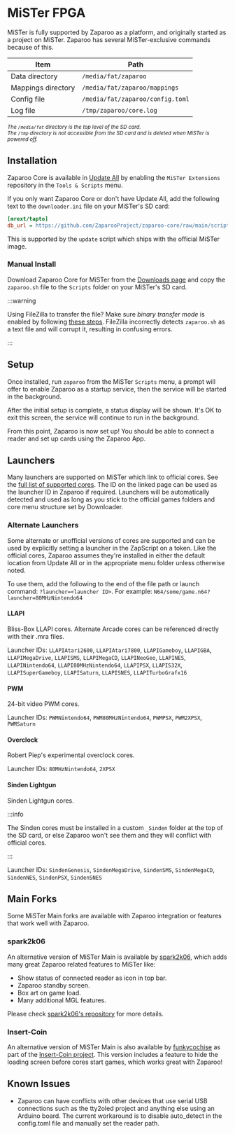 # MiSTer FPGA

MiSTer is fully supported by Zaparoo as a platform, and originally started as a project on MiSTer. Zaparoo has several
MiSTer-exclusive commands because of this.

| Item               | Path                             |
|--------------------|----------------------------------|
| Data directory     | `/media/fat/zaparoo`             |
| Mappings directory | `/media/fat/zaparoo/mappings`    |
| Config file        | `/media/fat/zaparoo/config.toml` |
| Log file           | `/tmp/zaparoo/core.log`          |

<small>*The `/media/fat` directory is the top level of the SD card.*</small><br />
<small>*The `/tmp` directory is not accessible from the SD card and is deleted when MiSTer is powered off.*</small>

## Installation

Zaparoo Core is available in [Update All](https://github.com/theypsilon/Update_All_MiSTer) by enabling the
`MiSTer Extensions` repository in the `Tools & Scripts` menu.

If you only want Zaparoo Core or don't have Update All, add the following text to the `downloader.ini` file on your
MiSTer's SD card:

```ini
[mrext/tapto]
db_url = https://github.com/ZaparooProject/zaparoo-core/raw/main/scripts/mister/repo/tapto.json
```

This is supported by the `update` script which ships with the official MiSTer image.

### Manual Install

Download Zaparoo Core for MiSTer from the [Downloads page](/downloads) and copy the `zaparoo.sh` file to the `Scripts`
folder on your MiSTer's SD card.

:::warning

Using FileZilla to transfer the file? Make sure *binary transfer mode* is enabled by
following [these steps](https://oryon.net/knowledge-base/article/how-to-change-filezilla-ftp-program-to-binary-transfer/).
FileZilla incorrectly detects `zaparoo.sh` as a text file and will corrupt it, resulting in confusing errors.

:::

## Setup

Once installed, run `zaparoo` from the MiSTer `Scripts` menu, a prompt will offer to enable Zaparoo as a startup
service, then the service will be started in the background.

After the initial setup is complete, a status display will be shown. It's OK to exit this screen, the service will
continue to run in the background.

From this point, Zaparoo is now set up! You should be able to connect a reader and set up cards using the Zaparoo App.

## Launchers

Many launchers are supported on MiSTer which link to official cores. See
the [full list of supported cores](https://github.com/wizzomafizzo/mrext/blob/main/docs/systems.md). The ID on the
linked page can be used as the launcher ID in Zaparoo if required. Launchers will be automatically detected and used as
long as you stick to the official games folders and core menu structure set by Downloader.

### Alternate Launchers

Some alternate or unofficial versions of cores are supported and can be used by explicitly setting a launcher in the
ZapScript on a token. Like the official cores, Zaparoo assumes they're installed in either the default location from
Update All or in the appropriate menu folder unless otherwise noted.

To use them, add the following to the end of the file path or launch command: `?launcher=<launcher ID>`. For example:
`N64/some/game.n64?launcher=80MHzNintendo64`

#### LLAPI

Bliss-Box LLAPI cores. Alternate Arcade cores can be referenced directly with their .mra files.

Launcher IDs: `LLAPIAtari2600`, `LLAPIAtari7800`, `LLAPIGameboy`, `LLAPIGBA`, `LLAPIMegaDrive`, `LLAPISMS`,
`LLAPIMegaCD`, `LLAPINeoGeo`, `LLAPINES`, `LLAPINintendo64`, `LLAPI80MHzNintendo64`, `LLAPIPSX`, `LLAPIS32X`,
`LLAPISuperGameboy`, `LLAPISaturn`, `LLAPISNES`, `LLAPITurboGrafx16`

#### PWM

24-bit video PWM cores.

Launcher IDs: `PWMNintendo64`, `PWM80MHzNintendo64`, `PWMPSX`, `PWM2XPSX`, `PWMSaturn`

#### Overclock

Robert Piep's experimental overclock cores.

Launcher IDs: `80MHzNintendo64`, `2XPSX`

#### Sinden Lightgun

Sinden Lightgun cores.

:::info

The Sinden cores must be installed in a custom `_Sinden` folder at the top of the SD card, or else Zaparoo won't see
them and they will conflict with official cores.

:::

Launcher IDs: `SindenGenesis`, `SindenMegaDrive`, `SindenSMS`, `SindenMegaCD`, `SindenNES`, `SindenPSX`, `SindenSNES`

## Main Forks

Some MiSTer Main forks are available with Zaparoo integration or features that work well with Zaparoo.

### spark2k06

An alternative version of MiSTer Main is available by [spark2k06](https://aitorgomez.net/), which adds many great
Zaparoo related features to MiSTer like:

- Show status of connected reader as icon in top bar.
- Zaparoo standby screen.
- Box art on game load.
- Many additional MGL features.

Please check [spark2k06's repository](https://github.com/spark2k06/Main_MiSTer) for more details.

### Insert-Coin

An alternative version of MiSTer Main is also available by [funkycochise](https://github.com/funkycochise) as part of
the [Insert-Coin project](https://github.com/funkycochise/Insert-Coin). This version includes a feature to hide the
loading screen before cores start games, which
works great with Zaparoo!

## Known Issues

- Zaparoo can have conflicts with other devices that use serial USB connections such as the tty2oled project and
  anything else using an Arduino board. The current workaround is to disable auto_detect in the config.toml file and
  manually set the reader path.
